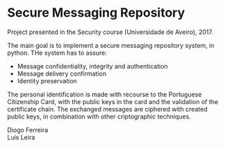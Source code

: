 # Secure Messaging Repository

Project presented in the Security course (Universidade de Aveiro), 2017.

The main goal is to implement a secure messaging repository system, in python.
THe system has to assure:
* Message confidentiality, integrity and authentication
* Message delivery confirmation
* Identity preservation

The personal identification is made with recourse to the Portuguese Citizenship Card, with the public keys in the card and the validation of the certificate chain.
The exchanged messages are ciphered with created public keys, in combination with other criptographic techniques.

Diogo Ferreira  
Luís Leira

